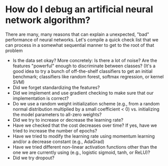 # How do I debug an artificial neural network algorithm?

There are many, many reasons that can explain a unexpected, "bad" performance of neural networks. Let's compile a quick check list that we can process in a somewhat sequential manner to get to the root of that problem

- Is the data set okay? More concretely: Is there a lot of noise? Are the features "powerful" enough to discriminate between classes? (It's a good idea to try a bunch of off-the-shelf classifiers to get an initial benchmark; classifiers like random forest, softmax regression, or kernel SVM)
- Did we forget standardizing the features?
- Did we implement and use gradient checking to make sure that our implementation is correct?
- Do we use a random weight initialization scheme (e.g., from a random normal distribution multiplied by a small coefficient < 0) vs. initializing the model parameters to all-zero weights?
- Did we try to increase or decrease the learning rate?
- Have we checked that the cost decreases over time? If yes, have we tried to increase the number of epochs?
- Have we tried to modify the learning rate using momentum learning and/or a decrease constant (e.g., AdaGrad)
- Have we tried different non-linear activation functions other than the one we are currently using (e.g., logistic sigmoid, tanh, or ReLU)?
- Did we try dropout?   
